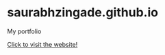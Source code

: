 # saurabhzingade.github.io

My portfolio

 [Click to visit the website!](https://saurabhzingade.github.io/)
